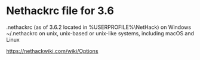 # Nethackrc file for 3.6

.nethackrc (as of 3.6.2 located in %USERPROFILE%\NetHack\) on Windows
~/.nethackrc on unix, unix-based or unix-like systems, including macOS and Linux

https://nethackwiki.com/wiki/Options

